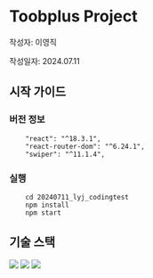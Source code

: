 # Toobplus Project

작성자: 이영직

작성일자: 2024.07.11

## 시작 가이드

### 버전 정보

~~~
    "react": "^18.3.1",
    "react-router-dom": "^6.24.1",
    "swiper": "^11.1.4",
~~~

### 실행

~~~
    cd 20240711_lyj_codingtest
    npm install
    npm start
~~~

## 기술 스택

<img src="https://img.shields.io/badge/CSS3-1572B6?style=for-the-badge&logo=CSS3&logoColor=white"> <img src="https://img.shields.io/badge/JavaScript-F7DF1E?style=for-the-badge&logo=JavaScript&logoColor=white"> <img src="https://img.shields.io/badge/React-61DAFB?style=for-the-badge&logo=React&logoColor=white">


